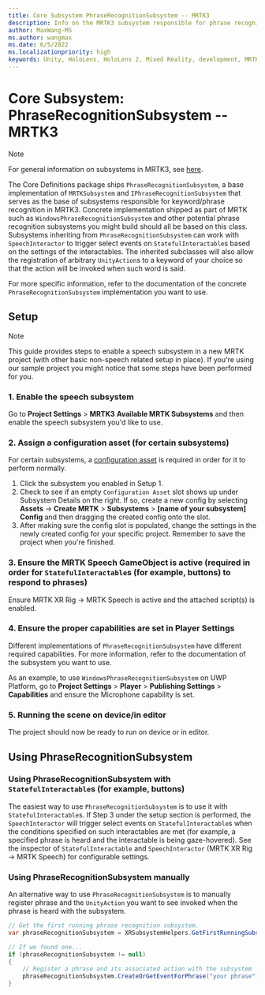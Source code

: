 ```yaml
---
title: Core Subsystem PhraseRecognitionSubsystem -- MRTK3
description: Info on the MRTK3 subsystem responsible for phrase recognition
author: MaxWang-MS
ms.author: wangmax
ms.date: 6/5/2022
ms.localizationpriority: high
keywords: Unity, HoloLens, HoloLens 2, Mixed Reality, development, MRTK3, phrase, speech, phrase recognition, speech recognition, Mixed Reality Toolkit
---
```


# Core Subsystem: PhraseRecognitionSubsystem -- MRTK3

> [!NOTE]
> For general information on subsystems in MRTK3, see [here](../../../../mrtk3-overview/architecture/subsystems.md).

The Core Definitions package ships `PhraseRecognitionSubsystem`, a base implementation of `MRTKSubsystem` and `IPhraseRecognitionSubsystem` that serves  as the base of subsystems responsible for keyword/phrase recognition in MRTK3. Concrete implementation shipped as part of MRTK such as `WindowsPhraseRecognitionSubsystem` and other potential phrase recognition subsystems you might build should all be based on this class. Subsystems inheriting from `PhraseRecognitionSubsystem` can work with `SpeechInteractor` to trigger select events on `StatefulInteractable`s based on the settings of the interactables. The inherited subclasses will also allow the registration of arbitrary `UnityAction`s to a keyword of your choice so that the action will be invoked when such word is said.

For more specific information, refer to the documentation of the concrete `PhraseRecognitionSubsystem` implementation you want to use.

## Setup

> [!NOTE]
> This guide provides steps to enable a speech subsystem in a new MRTK project (with other basic non-speech related setup in place). If you're using our sample project you might notice that some steps have been performed for you.

### 1. Enable the speech subsystem

Go to **Project Settings** > **MRTK3** **Available MRTK Subsystems** and then enable the speech subsystem you'd like to use.

### 2. Assign a configuration asset (for certain subsystems)

For certain subsystems, a [configuration asset](../../../../mrtk3-overview/architecture/subsystems.md#configuration) is required in order for it to perform normally. 

1. Click the subsystem you enabled in Setup 1.
1. Check to see if an empty `Configuration Asset` slot shows up under Subsystem Details on the right. If so, create a new config by selecting **Assets** -> **Create** **MRTK** > **Subsystems** > **[name of your subsystem] Config** and then dragging the created config onto the slot. 
1. After making sure the config slot is populated, change the settings in the newly created config for your specific project. Remember to save the project when you're finished.

### 3. Ensure the MRTK Speech GameObject is active (required in order for `StatefulInteractable`s (for example, buttons) to respond to phrases)

Ensure MRTK XR Rig -> MRTK Speech is active and the attached script(s) is enabled.

### 4. Ensure the proper capabilities are set in Player Settings

Different implementations of `PhraseRecognitionSubsystem` have different required capabilities. For more information, refer to the documentation of the subsystem you want to use.

As an example, to use `WindowsPhraseRecognitionSubsystem` on UWP Platform, go to **Project Settings** > **Player** > **Publishing Settings** > **Capabilities** and ensure the Microphone capability is set.

### 5. Running the scene on device/in editor

The project should now be ready to run on device or in editor.

## Using PhraseRecognitionSubsystem

### Using PhraseRecognitionSubsystem with `StatefulInteractable`s (for example, buttons)

The easiest way to use `PhraseRecognitionSubsystem` is to use it with `StatefulInteractable`s. If Step 3 under the setup section is performed, the `SpeechInteractor` will trigger select events on `StatefulInteractable`s when the conditions specified on such interactables are met (for example, a specified phrase is heard and the interactable is being gaze-hovered). See the inspector of `StatefulInteractable` and `SpeechInteractor` (MRTK XR Rig -> MRTK Speech) for configurable settings.

### Using PhraseRecognitionSubsystem manually

An alternative way to use `PhraseRecognitionSubsystem` is to manually register phrase and the `UnityAction` you want to see invoked when the phrase is heard with the subsystem.

```c#
// Get the first running phrase recognition subsystem.
var phraseRecognitionSubsystem = XRSubsystemHelpers.GetFirstRunningSubsystem<PhraseRecognitionSubsystem>();

// If we found one...
if (phraseRecognitionSubsystem != null)
{
    // Register a phrase and its associated action with the subsystem
    phraseRecognitionSubsystem.CreateOrGetEventForPhrase("your phrase").AddListener(() => Debug.Log("Phrase recognized"));
}
```
